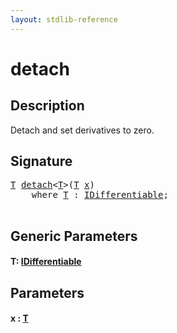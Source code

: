 ```yaml
---
layout: stdlib-reference
---
```


# detach

## Description

Detach and set derivatives to zero.




## Signature 

<pre>
<a href=".html#typeparam-T" class="code_type">T</a> <a href=".html">detach</a>&lt;<a href=".html#typeparam-T" class="code_type">T</a>&gt;(<a href=".html#typeparam-T" class="code_type">T</a> <a href=".html#decl-x" class="code_param">x</a>)
    <span class='code_keyword'>where</span> <a href=".html#typeparam-T" class="code_type">T</a> : <a href="../../interfaces/idifferentiable-01/index.html" class="code_type">IDifferentiable</a>;

</pre>

## Generic Parameters

####  <a id="typeparam-T"></a>T: [IDifferentiable](../../interfaces/idifferentiable-01/index.html)

## Parameters

####  <a id="decl-x"></a>x  : [T](.html#typeparam-T)

